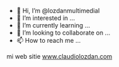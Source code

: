 - 👋 Hi, I’m @lozdanmultimedial
- 👀 I’m interested in ...
- 🌱 I’m currently learning ...
- 💞️ I’m looking to collaborate on ...
- 📫 How to reach me ...

mi web sitie www.claudiolozdan.com

<!---
lozdanmultimedial/lozdanmultimedial is a ✨ special ✨ repository because its `README.md` (this file) appears on your GitHub profile.
You can click the Preview link to take a look at your changes.
--->
